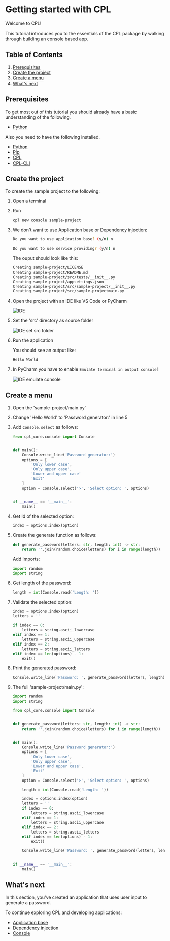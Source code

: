 # Getting started with CPL

Welcome to CPL!

This tutorial introduces you to the essentials of the CPL package by walking through building an console based app.

## Table of Contents

1. [Prerequisites](#prerequisites)
2. [Create the project](#create-the-project)
3. [Create a menu](#create-a-menu)
4. [What's next](#whats-next)

## Prerequisites

To get most out of this tutorial you should already have a basic understanding of the following.

- [Python][python]

Also you need to have the following installed.

- [Python][python]
- [Pip][pip-url]
- [CPL](setup)
- [CPL-CLI](setup)

## Create the project

To create the sample project to the following:

1. Open a terminal
2. Run

    ```sh
    cpl new console sample-project
    ```

3. We don't want to use Application base or Dependency injection:

    ```sh
    Do you want to use application base? (y/n) n

    Do you want to use service providing? (y/n) n
    ```

    The ouput should look like this:

    ```sh
    Creating sample-project/LICENSE                                                                     done
    Creating sample-project/README.md                                                                   done
    Creating sample-project/src/tests/__init__.py                                                       done
    Creating sample-project/appsettings.json                                                            done
    Creating sample-project/src/sample-project/__init__.py                                              done
    Creating sample-project/src/sample-projectmain.py                                                   done
    ```

4. Open the project with an IDE like VS Code or PyCharm

    ![IDE](images/ide.png)

5. Set the 'src' directory as source folder

    ![IDE set src folder](images/ide-src.png)

6. Run the application

    You should see an output like:

    ```sh
    Hello World
    ```

7. In PyCharm you have to enable ```Emulate terminal in output console```!

    ![IDE emulate console](images/ide-emulate.png)

## Create a menu

1. Open the 'sample-project/main.py'

2. Change 'Hello World' to 'Password generator:' in line 5

3. Add ```Console.select``` as follows:

    ```py
    from cpl_core.console import Console


    def main():
        Console.write_line('Password generator:')
        options = [
            'Only lower case',
            'Only upper case',
            'Lower and upper case'
            'Exit'
        ]
        option = Console.select('>', 'Select option: ', options)


    if __name__ == '__main__':
        main()
    
    ```

4. Get Id of the selected option:

    ```py
    index = options.index(option)
    ```

5. Create the generate function as follows:

    ```py
    def generate_password(letters: str, length: int) -> str:
        return ''.join(random.choice(letters) for i in range(length))
    ```

    Add imports:

    ```py
    import random
    import string
    ```

6. Get length of the password:

    ```py
    length = int(Console.read('Length: '))
    ```

7. Validate the selected option:

    ```py
    index = options.index(option)
    letters = ''
    
    if index == 0:
        letters = string.ascii_lowercase
    elif index == 1:
        letters = string.ascii_uppercase
    elif index == 2:
        letters = string.ascii_letters
    elif index == len(options) - 1:
        exit()
    ```

8. Print the generated password:

    ```py
    Console.write_line('Password: ', generate_password(letters, length))
    ```

9. The full 'sample-project/main.py':

    ```py
    import random
    import string

    from cpl_core.console import Console


    def generate_password(letters: str, length: int) -> str:
        return ''.join(random.choice(letters) for i in range(length))


    def main():
        Console.write_line('Password generator:')
        options = [
            'Only lower case',
            'Only upper case',
            'Lower and upper case',
            'Exit'
        ]
        option = Console.select('>', 'Select option: ', options)

        length = int(Console.read('Length: '))

        index = options.index(option)
        letters = ''
        if index == 0:
            letters = string.ascii_lowercase
        elif index == 1:
            letters = string.ascii_uppercase
        elif index == 2:
            letters = string.ascii_letters
        elif index == len(options) - 1:
            exit()

        Console.write_line('Password: ', generate_password(letters, length))


    if __name__ == '__main__':
        main()

    ```

## What's next

In this section, you've created an application that uses user input to generate a password.

To continue exploring CPL and developing applications:

- [Application base](cpl_core.application)
- [Dependency injection](cpl_core.dependency_injection)
- [Console](cpl_core.console)

<!-- LINKS -->
[pip-url]: https://pip.sh-edraft.de
[python]: https://www.python.org/
[pip]: https://pypi.org/project/pip/

